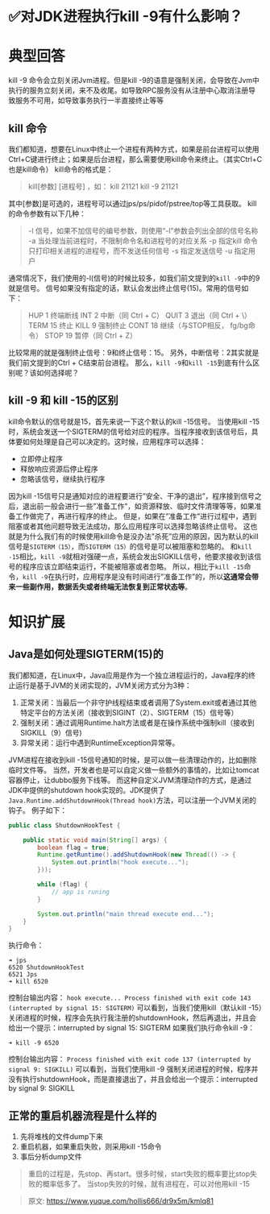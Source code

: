 # ✅对JDK进程执行kill -9有什么影响？


# 典型回答
kill -9 命令会立刻关闭Jvm进程。但是kill -9的语意是强制关闭，会导致在Jvm中执行的服务立刻关闭，来不及收尾。如导致RPC服务没有从注册中心取消注册导致服务不可用，如导致事务执行一半直接终止等等

## kill 命令
我们都知道，想要在Linux中终止一个进程有两种方式，如果是前台进程可以使用Ctrl+C键进行终止；如果是后台进程，那么需要使用kill命令来终止。（其实Ctrl+C也是kill命令）
kill命令的格式是：
> kill[参数] [进程号] ，如：
> kill 21121 
> kill -9 21121

其中[参数]是可选的，进程号可以通过jps/ps/pidof/pstree/top等工具获取。
kill的命令参数有以下几种：
> -l 信号，如果不加信号的编号参数，则使用“-l”参数会列出全部的信号名称
> -a 当处理当前进程时，不限制命令名和进程号的对应关系
> -p 指定kill 命令只打印相关进程的进程号，而不发送任何信号
> -s 指定发送信号
> -u 指定用户

通常情况下，我们使用的-l(信号)的时候比较多，如我们前文提到的`kill -9`中的9就是信号。
信号如果没有指定的话，默认会发出终止信号(15)。常用的信号如下：
> HUP 1 终端断线
> INT 2 中断（同 Ctrl + C）
> QUIT 3 退出（同 Ctrl + \）
> TERM 15 终止
> KILL 9 强制终止
> CONT 18 继续（与STOP相反， fg/bg命令）
> STOP 19 暂停（同 Ctrl + Z）

比较常用的就是强制终止信号：9和终止信号：15。
另外，中断信号：2其实就是我们前文提到的Ctrl + C结束前台进程。
那么，`kill -9`和`kill -15`到底有什么区别呢？该如何选择呢？

## kill -9 和 kill -15的区别
kill命令默认的信号就是15，首先来说一下这个默认的kill -15信号。
当使用kill -15时，系统会发送一个SIGTERM的信号给对应的程序。当程序接收到该信号后，具体要如何处理是自己可以决定的。这时候，应用程序可以选择：

- 立即停止程序
- 释放响应资源后停止程序
- 忽略该信号，继续执行程序

因为kill -15信号只是通知对应的进程要进行”安全、干净的退出”，程序接到信号之后，退出前一般会进行一些”准备工作”，如资源释放、临时文件清理等等，如果准备工作做完了，再进行程序的终止。
但是，如果在”准备工作”进行过程中，遇到阻塞或者其他问题导致无法成功，那么应用程序可以选择忽略该终止信号。
这也就是为什么我们有的时候使用kill命令是没办法”杀死”应用的原因，因为默认的kill信号是`SIGTERM（15）`，而`SIGTERM（15）`的信号是可以被阻塞和忽略的。
和`kill -15`相比，`kill -9`就相对强硬一点，系统会发出SIGKILL信号，他要求接收到该信号的程序应该立即结束运行，不能被阻塞或者忽略。
所以，相比于`kill -15`命令，`kill -9`在执行时，应用程序是没有时间进行”准备工作”的，所以**这通常会带来一些副作用，数据丢失或者终端无法恢复到正常状态等**。

# 知识扩展

## Java是如何处理SIGTERM(15)的
我们都知道，在Linux中，Java应用是作为一个独立进程运行的，Java程序的终止运行是基于JVM的关闭实现的，JVM关闭方式分为3种：

1. 正常关闭：当最后一个非守护线程结束或者调用了System.exit或者通过其他特定平台的方法关闭（接收到SIGINT（2）、SIGTERM（15）信号等）
2. 强制关闭：通过调用Runtime.halt方法或者是在操作系统中强制kill（接收到SIGKILL（9）信号)
3. 异常关闭：运行中遇到RuntimeException异常等。

JVM进程在接收到kill -15信号通知的时候，是可以做一些清理动作的，比如删除临时文件等。
当然，开发者也是可以自定义做一些额外的事情的，比如让tomcat容器停止，让dubbo服务下线等。
而这种自定义JVM清理动作的方式，是通过JDK中提供的shutdown hook实现的。JDK提供了`Java.Runtime.addShutdownHook(Thread hook)`方法，可以注册一个JVM关闭的钩子。
例子如下：
```java
public class ShutdownHookTest {

    public static void main(String[] args) {
        boolean flag = true;
        Runtime.getRuntime().addShutdownHook(new Thread(() -> {
            System.out.println("hook execute...");
        }));

        while (flag) {
            // app is runing
        }

        System.out.println("main thread execute end...");
    }
}
```
执行命令：
```shell
➜ jps
6520 ShutdownHookTest
6521 Jps
➜ kill 6520
```
控制台输出内容：
`hook execute... Process finished with exit code 143 (interrupted by signal 15: SIGTERM)`
可以看到，当我们使用kill（默认kill -15）关闭进程的时候，程序会先执行我注册的shutdownHook，然后再退出，并且会给出一个提示：interrupted by signal 15: SIGTERM
如果我们执行命令kill -9：
```shell
➜ kill -9 6520
```
控制台输出内容：
`Process finished with exit code 137 (interrupted by signal 9: SIGKILL)`
可以看到，当我们使用kill -9 强制关闭进程的时候，程序并没有执行shutdownHook，而是直接退出了，并且会给出一个提示：interrupted by signal 9: SIGKILL

## 正常的重启机器流程是什么样的

1. 先将堆栈的文件dump下来
2. 重启机器，如果重启失败，则采用kill -15命令
3. 事后分析dump文件

> 重启的过程是，先stop、再start。很多时候，start失败的概率要比stop失败的概率低多了。
> 当stop失败的时候，就有进程在，可以对他用kill -15



> 原文: <https://www.yuque.com/hollis666/dr9x5m/kmlq81>